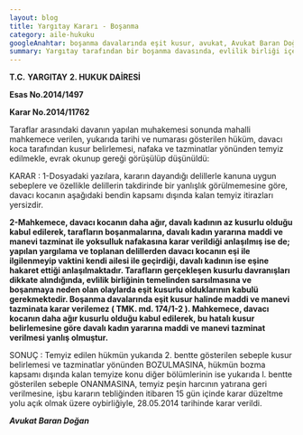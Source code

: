 ```yaml
---
layout: blog
title: Yargıtay Kararı - Boşanma
category: aile-hukuku
googleAnahtar: boşanma davalarında eşit kusur, avukat, Avukat Baran Doğan
summary: Yargıtay tarafından bir boşanma davasında, evlilik birliği içerisinde eşine hakaret eden kadın ile eşiyle ilgilenmeyip zamanını kendi ailesiyle geçiren erkek eşit kusurlu sayılmıştır. Eşlerin eşit kusuru halinde taraflardan herhangi biri lehine maddi-manevi tazminata hükmedilmeyeceği karara bağlanmıştır.
---
```


**T.C.**
**YARGITAY**
**2. HUKUK DAİRESİ**

**Esas No.2014/1497**

**Karar No.2014/11762**

Taraflar arasındaki davanın yapılan muhakemesi sonunda mahalli mahkemece verilen, yukarıda tarihi ve numarası gösterilen hüküm, davacı koca tarafından kusur belirlemesi, nafaka ve tazminatlar yönünden temyiz edilmekle, evrak okunup gereği görüşülüp düşünüldü:

KARAR : 1-Dosyadaki yazılara, kararın dayandığı delillerle kanuna uygun sebeplere ve özellikle delillerin takdirinde bir yanlışlık görülmemesine göre, davacı kocanın aşağıdaki bendin kapsamı dışında kalan temyiz itirazları yersizdir.

**2-Mahkemece, davacı kocanın daha ağır, davalı kadının az kusurlu olduğu kabul edilerek, tarafların boşanmalarına, davalı kadın yararına maddi ve manevi tazminat ile yoksulluk nafakasına karar verildiği anlaşılmış ise de; yapılan yargılama ve toplanan delillerden davacı kocanın eşi ile ilgilenmeyip vaktini kendi ailesi ile geçirdiği, davalı kadının ise eşine hakaret ettiği anlaşılmaktadır. Tarafların gerçekleşen kusurlu davranışları dikkate alındığında, evlilik birliğinin temelinden sarsılmasına ve boşanmaya neden olan olaylarda eşit kusurlu olduklarının kabulü gerekmektedir. Boşanma davalarında eşit kusur halinde maddi ve manevi tazminata karar verilemez ( TMK. md. 174/1-2 ). Mahkemece, davacı kocanın daha ağır kusurlu olduğu kabul edilerek, bu hatalı kusur belirlemesine göre davalı kadın yararına maddi ve manevi tazminat verilmesi yanlış olmuştur.**

SONUÇ : Temyiz edilen hükmün yukarıda 2. bentte gösterilen sebeple kusur belirlemesi ve tazminatlar yönünden BOZULMASINA, hükmün bozma kapsamı dışında kalan temyize konu diğer bölümlerinin ise yukarıda l. bentte gösterilen sebeple ONANMASINA, temyiz peşin harcının yatırana geri verilmesine, işbu kararın tebliğinden itibaren 15 gün içinde karar düzeltme yolu açık olmak üzere oybirliğiyle, 28.05.2014 tarihinde karar verildi.

***Avukat Baran Doğan***
